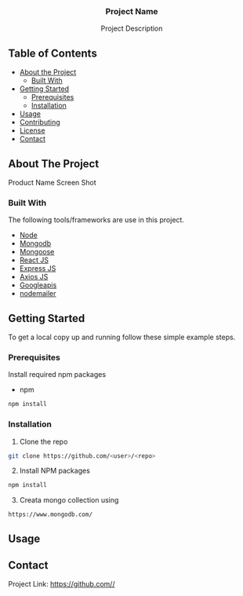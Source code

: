 

<!-- PROJECT LOGO -->
<br />
<p align="center">
  <!-- <a href="https://github.com/othneildrew/Best-README-Template">
    <img src="logo.png" alt="Logo" width="80" height="80">
  </a> -->

  <h3 align="center">Project Name</h3>

  <p align="center">
  Project Description
  </p>
</p>



<!-- TABLE OF CONTENTS -->
## Table of Contents

* [About the Project](#about-the-project)
  * [Built With](#built-with)
* [Getting Started](#getting-started)
  * [Prerequisites](#prerequisites)
  * [Installation](#installation)
* [Usage](#usage)
* [Contributing](#contributing)
* [License](#license)
* [Contact](#contact)


<!-- ABOUT THE PROJECT -->
## About The Project

<!-- [![Product Name Screen Shot][product-screenshot]](https://example.com) -->

Product Name Screen Shot

### Built With
The following tools/frameworks are use in this project.
* [Node](https://nodejs.org/en/)
* [Mongodb](https://www.mongodb.com/)
* [Mongoose](https://mongoosejs.com/)
* [React JS](https://reactjs.org/)
* [Express JS](https://expressjs.com/)
* [Axios JS](https://www.npmjs.com/package/axios)
* [Googleapis](https://www.npmjs.com/package/googleapis)
* [nodemailer](https://nodemailer.com/)



<!-- GETTING STARTED -->
## Getting Started

To get a local copy up and running follow these simple example steps.

### Prerequisites

Install required npm packages
* npm
```sh
npm install
```

### Installation

1. Clone the repo
```sh
git clone https://github.com/<user>/<repo>
```
2. Install NPM packages
```sh
npm install
```
3. Creata mongo collection using
```
https://www.mongodb.com/
```


<!-- USAGE EXAMPLES -->
## Usage



<!-- CONTACT -->
## Contact

<!-- Your Name - [@your_twitter](https://twitter.com/your_username) - email@example.com -->

Project Link: [https://github.com/<user>/<repo>](https://github.com/<user>/<repo>)



